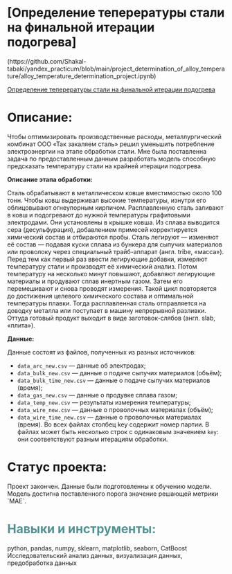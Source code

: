 <h1>[Определение теперературы стали на финальной итерации подогрева]</h1>(https://github.com/Shakal-tabaki/yandex_practicum/blob/main/project_determination_of_alloy_temperature/alloy_temperature_determination_project.ipynb)

[Определение теперературы стали на финальной итерации подогрева](https://github.com/Shakal-tabaki/yandex_practicum/blob/main/project_determination_of_alloy_temperature/alloy_temperature_determination_project.ipynb)

<h1>Описание:</h1>


Чтобы оптимизировать производственные расходы, металлургический комбинат ООО «Так закаляем сталь» решил уменьшить потребление электроэнергии на этапе обработки стали. Мне была поставленна задача по предоставленным данным разработать модель способную предсказать температуру стали на крайней итерации подогрева.  

__Описание этапа обработки:__

Сталь обрабатывают в металлическом ковше вместимостью около 100 тонн. Чтобы ковш выдерживал высокие температуры, изнутри его облицовывают огнеупорным кирпичом. Расплавленную сталь заливают в ковш и подогревают до нужной температуры графитовыми электродами. Они установлены в крышке ковша. 
Из сплава выводится сера (десульфурация), добавлением примесей корректируется химический состав и отбираются пробы. Сталь легируют — изменяют её состав — подавая куски сплава из бункера для сыпучих материалов или проволоку через специальный трайб-аппарат (англ. tribe, «масса»).
Перед тем как первый раз ввести легирующие добавки, измеряют температуру стали и производят её химический анализ. Потом температуру на несколько минут повышают, добавляют легирующие материалы и продувают сплав инертным газом. Затем его перемешивают и снова проводят измерения. Такой цикл повторяется до достижения целевого химического состава и оптимальной температуры плавки.
Тогда расплавленная сталь отправляется на доводку металла или поступает в машину непрерывной разливки. Оттуда готовый продукт выходит в виде заготовок-слябов (англ. slab, «плита»).

__Данные:__

Данные состоят из файлов, полученных из разных источников:
* `data_arc_new.csv` — данные об электродах;
* `data_bulk_new.csv` — данные о подаче сыпучих материалов (объём);
* `data_bulk_time_new.csv` — данные о подаче сыпучих материалов (время);
* `data_gas_new.csv` — данные о продувке сплава газом;
* `data_temp_new.csv` — результаты измерения температуры;
* `data_wire_new.csv` — данные о проволочных материалах (объём);
* `data_wire_time_new.csv` — данные о проволочных материалах (время).
Во всех файлах столбец key содержит номер партии. В файлах может быть несколько строк с одинаковым значением `key`: они соответствуют разным итерациям обработки.


<h1>Статус проекта:</h1>
Проект закончен. Данные были подготовленны к обучению модели. Модель достигна поставленного порога значение решающей метрики `MAE`.


<h1 style="color:#539394">Навыки и инструменты:</h1>

python, pandas, numpy, sklearn, matplotlib, seaborn, CatBoost</dir>   
Исследовательский анализ данных, визуализация данных, предобработка данных
